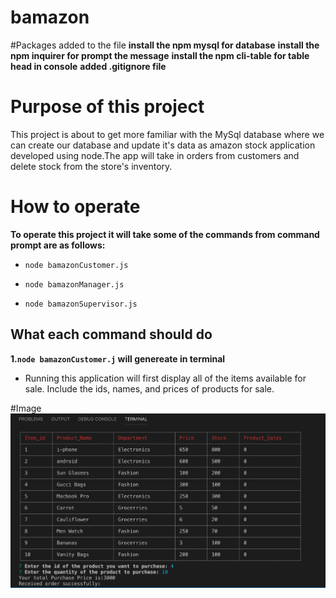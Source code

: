 # bamazon

#Packages added to the file
**install the npm mysql for database**
**install the npm inquirer for prompt the message**
**install the npm cli-table for table head in console**
**added .gitignore file**

# Purpose of this project

This project is about to get more familiar with the MySql database where we can create our database and update it's data as amazon stock application developed using node.The app will take in orders from customers and delete stock from the store's inventory.  

# How to operate
**To operate this project it will take some of the commands from command prompt are as follows:**
* `node bamazonCustomer.js`

* `node bamazonManager.js`

* `node bamazonSupervisor.js`


## What each command should do 

**1.`node bamazonCustomer.j` will genereate in terminal**

* Running this application will first display all of the items available for sale. Include the ids, names, and prices of products for sale.

#Image
![](images/bamazonCustomer-1.png)


